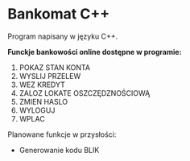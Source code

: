 # **Bankomat C++**

Program napisany w języku C++.

**Funckje bankowości online dostępne w programie:**
1. POKAZ STAN KONTA
2. WYSLIJ PRZELEW
3. WEZ KREDYT
4. ZALOZ LOKATE OSZCZĘDZNOŚCIOWĄ
5. ZMIEN HASLO
6. WYLOGUJ
7. WPLAC

 Planowane funkcje w przysłości:
 - Generowanie kodu BLIK
